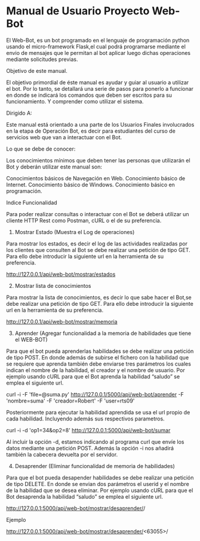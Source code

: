 # Manual de Usuario Proyecto Web-Bot

El Web-Bot, es un bot programado en el lenguaje de programación python usando el micro-framework Flask,el cual podrá programarse mediante el envio de mensajes que le permitan al bot aplicar luego dichas operaciones mediante solicitudes previas.

Objetivo de este manual.

El objetivo primordial de éste manual es ayudar y guiar al usuario a utilizar el bot. Por lo tanto, se detallará una serie de pasos para ponerlo a funcionar en donde se indicará los comandos que deben ser escritos para su funcionamiento. Y comprender como utilizar el sistema.

Dirigido A:

Este manual está orientado a una parte de los Usuarios Finales involucrados en la etapa de Operación Bot, es decir para estudiantes del curso de servicios web que van a interactuar con el Bot.

Lo que se debe de conocer:

Los conocimientos mínimos que deben tener las personas que utilizarán el Bot y deberán utilizar este manual son:

Conocimientos básicos de Navegación en Web.
Conocimiento básico de Internet.
Conocimiento básico de Windows.
Conocimiento básico en programación.

Indice Funcionalidad

Para poder realizar consultas o interactuar con el Bot se deberá utilizar un cliente HTTP Rest como Postman, cURL o el de su preferencia.

1. Mostrar Estado (Muestra el Log de operaciones)

Para mostrar los estados, es decir el log de las actividades realizadas por los clientes que consulten al Bot se debe realizar una petición de tipo GET. Para ello debe introducir la siguiente url en la herramienta de su preferencia.

http://127.0.0.1/api/web-bot/mostrar/estados

2. Mostrar lista de conocimientos

Para mostrar la lista de conocimientos, es decir lo que sabe hacer el Bot,se debe realizar una petición de tipo GET. Para ello debe introducir la siguiente url en la herramienta de su preferencia.

http://127.0.0.1/api/web-bot/mostrar/memoria


3. Aprender (Agregar funcionalidad a la memoria de habilidades que tiene el WEB-BOT)

Para que el bot pueda aprenderlas habilidades se debe realizar una petición de tipo POST. En donde además de subirse el fichero con la habilidad que se requiere que aprenda también debe enviarse tres parámetros los cuales indican el nombre de la habilidad, el creador y el nombre de usuario. Por ejemplo  usando cURL para que el Bot aprenda la habilidad “saludo” se emplea el siguiente url.

curl -i -F 'file=@suma.py' http://127.0.0.1/5000/api/web-bot/aprender -F 'nombre=suma' -F 'creador=Robert' -F 'user=rts09'

Posteriormente para ejecutar la habilidad aprendida se usa el url propio de cada habilidad. Incluyendo además sus respectivos parametros.

curl -i -d 'op1=34&op2=8'  http://127.0.0.1:5000/api/web-bot/sumar


Al incluir la opción -d, estamos indicando al programa curl que envíe los datos mediante una petición POST. Además la opción -i nos añadirá también la cabecera devuelta por el servidor.

4. Desaprender (Eliminar funcionalidad de memoria de habilidades)

Para que el bot pueda desapender habilidades se debe realizar una petición de tipo DELETE. En donde se envian dos parámetros el userid y el nombre de la habilidad que se desea eliminar. Por ejemplo  usando cURL para que el Bot desaprenda la habilidad “saludo” se emplea el siguiente url.

http://127.0.0.1:5000/api/web-bot/mostrar/desaprender/<userid>/<nombre>

Ejemplo

http://127.0.0.1:5000/api/web-bot/mostrar/desaprender/<63055>/<saludo>





